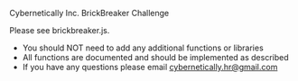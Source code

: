 Cybernetically Inc. BrickBreaker Challenge

Please see brickbreaker.js.

- You should NOT need to add any additional functions or libraries
- All functions are documented and should be implemented as described
- If you have any questions please email cybernetically.hr@gmail.com
